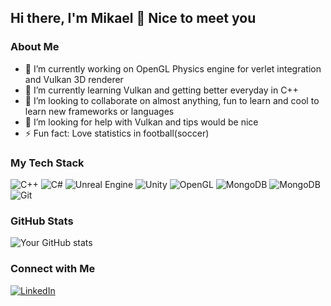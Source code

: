 ## Hi there, I'm Mikael 👋 Nice to meet you

### About Me

- 🔭 I’m currently working on OpenGL Physics engine for verlet integration and Vulkan 3D renderer
- 🌱 I’m currently learning Vulkan and getting better everyday in C++
- 👯 I’m looking to collaborate on almost anything, fun to learn and cool to learn new frameworks or languages
- 🤔 I’m looking for help with Vulkan and tips would be nice
- ⚡ Fun fact: Love statistics in football(soccer)

### My Tech Stack

![C++](https://img.shields.io/badge/C++-00599C.svg?style=for-the-badge&logo=C++&logoColor=white)
![C#](https://img.shields.io/badge/c%23-%23239120.svg?style=for-the-badge&logo=csharp&logoColor=white)
![Unreal Engine](https://img.shields.io/badge/unrealengine-%23313131.svg?style=for-the-badge&logo=unrealengine&logoColor=white)
![Unity](https://img.shields.io/badge/unity-%23000000.svg?style=for-the-badge&logo=unity&logoColor=white)
![OpenGL](https://img.shields.io/badge/OpenGL-%23FFFFFF.svg?style=for-the-badge&logo=opengl)
![MongoDB](https://img.shields.io/badge/Vulkan-AC162C.svg?style=for-the-badge&logo=Vulkan&logoColor=white)
![MongoDB](https://img.shields.io/badge/MongoDB-47A248.svg?style=for-the-badge&logo=MongoDB&logoColor=white)
![Git](https://img.shields.io/badge/Git-F05032.svg?style=for-the-badge&logo=Git&logoColor=white)

### GitHub Stats

![Your GitHub stats](https://github-readme-stats.vercel.app/api?username=MikaelMarkussen&show_icons=true&theme=radical)

### Connect with Me

[![LinkedIn](https://img.shields.io/badge/LinkedIn-0077B5?style=flat&logo=linkedin&logoColor=white)](https://www.linkedin.com/in/mikael-markussen/)
